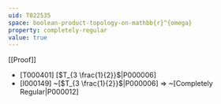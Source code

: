 ```yaml
---
uid: T022535
space: boolean-product-topology-on-mathbb{r}^{omega}
property: completely-regular
value: true
---
```

[[Proof]]

* [T000401] [$T_{3 \frac{1}{2}}$|P000006]
* [I000149] ~[$T_{3 \frac{1}{2}}$|P000006] => ~[Completely Regular|P000012]

